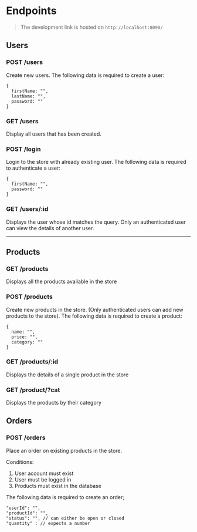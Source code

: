 # Endpoints

> The development link is hosted on `http://localhost:8090/`
## Users

### POST /users
Create new users. The following data is required to create a user:
```
{
  firstName: "",
  lastName: "",
  password: ""
}
```

### GET /users
Display all users that has been created.

### POST /login
Login to the store with already existing user. The following data is required to authenticate a user:
```
{
  firstName: "",
  password: ""
}
```

### GET /users/:id
Displays the user whose id matches the query. Only an authenticated user can view the details of another user.

---

## Products

### GET /products
Displays all the products available in the store

### POST /products
Create new products in the store. (Only authenticated users can add new products to the store). The following data is required to create a product:
```
{
  name: "",
  price: "",
  category: ""
}
```
### GET /products/:id
Displays the details of a single product in the store

### GET /product/?cat
Displays the products by their category

## Orders

### POST /orders
Place an order on existing products in the store.

Conditions: 
1. User account must exist
2. User must be logged in
3. Products must exist in the database

The following data is required to create an order;
```
"userId": "",
"productId": "",
"status": "", // can either be open or closed
"quantity" : // expects a number
```